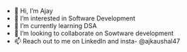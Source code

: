 - 👋 Hi, I’m Ajay
- 👀 I’m interested in Software Development 
- 🌱 I’m currently learning DSA
- 💞️ I’m looking to collaborate on Sowtware development
- 📫 Reach out to me on LinkedIn and insta- @ajkaushal47

<!---
ajkaushal47/ajkaushal47 is a ✨ special ✨ repository because its `README.md` (this file) appears on your GitHub profile.
You can click the Preview link to take a look at your changes.
--->
